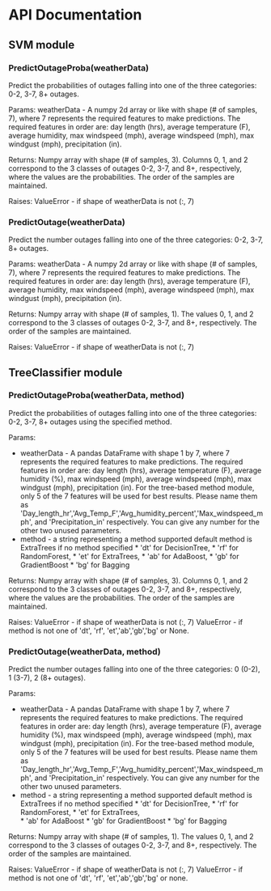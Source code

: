 # API Documentation


## SVM module

### PredictOutageProba(weatherData)
Predict the probabilities of outages falling into one of the three
categories: 0-2, 3-7, 8+ outages.

Params:
weatherData - A numpy 2d array or like with shape (# of samples, 7),
where 7 represents the required features to make predictions. The
required features in order are: day length (hrs), average temperature
(F), average humidity, max windspeed (mph), average windspeed (mph),
max windgust (mph), precipitation (in).

Returns:
Numpy array with shape (# of samples, 3). Columns 0, 1, and 2
correspond to the 3 classes of outages 0-2, 3-7, and 8+, respectively,
where the values are the probabilities. The order of the samples are
maintained.

Raises:
ValueError - if shape of weatherData is not (:, 7)


### PredictOutage(weatherData)
Predict the number outages falling into one of the three
categories: 0-2, 3-7, 8+ outages.

Params:
weatherData - A numpy 2d array or like with shape (# of samples, 7),
where 7 represents the required features to make predictions. The
required features in order are: day length (hrs), average temperature
(F), average humidity, max windspeed (mph), average windspeed (mph),
max windgust (mph), precipitation (in).

Returns:
Numpy array with shape (# of samples, 1). The values 0, 1, and 2
correspond to the 3 classes of outages 0-2, 3-7, and 8+, respectively.
The order of the samples are maintained.

Raises:
ValueError - if shape of weatherData is not (:, 7)

## TreeClassifier module

### PredictOutageProba(weatherData, method)
Predict the probabilities of outages falling into one of the three
categories: 0-2, 3-7, 8+ outages using the specified method.

Params:
* weatherData - A pandas DataFrame with shape 1 by 7,
where 7 represents the required features to make predictions. The
required features in order are: day length (hrs), average temperature
(F), average humidity (%), max windspeed (mph), average windspeed (mph),
max windgust (mph), precipitation (in). For the tree-based method module,
only 5 of the 7 features will be used for best results. Please name them
as 'Day_length_hr','Avg_Temp_F','Avg_humidity_percent','Max_windspeed_mph',
and 'Precipitation_in' respectively. You can give any number for the other 
two unused parameters.
* method - a string representing a method supported
         default method is ExtraTrees if no method specified
         * 'dt' for DecisionTree,
         * 'rf' for RandomForest, 
         * 'et' for ExtraTrees,
         * 'ab' for AdaBoost,
         * 'gb' for GradientBoost
         * 'bg' for Bagging

Returns:
Numpy array with shape (# of samples, 3). Columns 0, 1, and 2
correspond to the 3 classes of outages 0-2, 3-7, and 8+, respectively,
where the values are the probabilities. The order of the samples are
maintained.

Raises:
ValueError - if shape of weatherData is not (:, 7)
ValueError - if method is not one of 'dt', 'rf', 'et','ab','gb','bg' or None.


### PredictOutage(weatherData, method)
Predict the number outages falling into one of the three
categories: 0 (0-2), 1 (3-7), 2 (8+ outages).

Params:
* weatherData - A pandas DataFrame with shape 1 by 7,
where 7 represents the required features to make predictions. The
required features in order are: day length (hrs), average temperature
(F), average humidity (%), max windspeed (mph), average windspeed (mph),
max windgust (mph), precipitation (in). For the tree-based method module,
only 5 of the 7 features will be used for best results. Please name them
as 'Day_length_hr','Avg_Temp_F','Avg_humidity_percent','Max_windspeed_mph',
and 'Precipitation_in' respectively. You can give any number for the other 
two unused parameters.
* method - a string representing a method supported
         default method is ExtraTrees if no method specified
        * 'dt' for DecisionTree,
        * 'rf' for RandomForest, 
        * 'et' for ExtraTrees,                               
        * 'ab' for AdaBoost
        * 'gb' for GradientBoost
        * 'bg' for Bagging

Returns:
Numpy array with shape (# of samples, 1). The values 0, 1, and 2
correspond to the 3 classes of outages 0-2, 3-7, and 8+, respectively.
The order of the samples are maintained.

Raises:
ValueError - if shape of weatherData is not (:, 7)
ValueError - if method is not one of 'dt', 'rf', 'et','ab','gb','bg' or none. 
